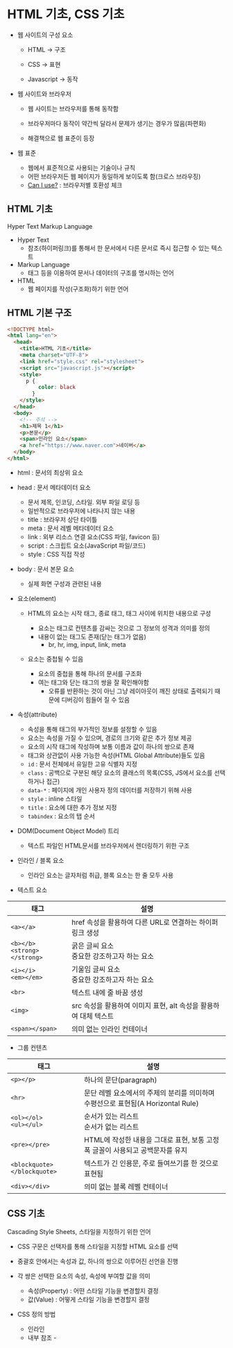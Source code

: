 # HTML 기초, CSS 기초

- 웹 사이트의 구성 요소

  - HTML -> 구조

  - CSS -> 표현

  - Javascript -> 동작

- 웹 사이트와 브라우저

  - 웹 사이트는 브라우저를 통해 동작함

  - 브라우저마다 동작이 약간씩 달라서 문제가 생기는 경우가 많음(파편화)

  - 해결책으로 웹 표준이 등장

- 웹 표준
  - 웹에서 표준적으로 사용되는 기술이나 규칙
  - 어떤 브라우저든 웹 페이지가 동일하게 보이도록 함(크로스 브라우징)
  - [Can I use?](https://caniuse.com/) : 브라우저별 호환성 체크

## HTML 기초

Hyper Text Markup Language

- Hyper Text
  - 참조(하이퍼링크)를 통해서 한 문서에서 다른 문서로 즉시 접근할 수 있는 텍스트
- Markup Language
  - 태그 등을 이용하여 문서나 데이터의 구조를 명시하는 언어
- HTML
  - 웹 페이지를 작성(구조화)하기 위한 언어

## HTML 기본 구조

```html
<!DOCTYPE html>
<html lang="en">
  <head>
    <title>HTML 기초</title>
    <meta charset="UTF-8">
    <link href="style.css" rel="stylesheet">
    <script src="javascript.js"></script>
    <style>
      p {
          color: black
        }
    </style>
  </head>
  <body>
    <!-- 주석 -->
    <h1>제목 1</h1>
    <p>본문</p>
    <span>인라인 요소</span>
    <a href="https://www.naver.com">네이버</a>
  </body>
</html>
```

- html : 문서의 최상위 요소
- head : 문서 메타데이터 요소
  - 문서 제목, 인코딩, 스타일. 외부 파일 로딩 등
  - 일반적으로 브라우저에 나타나지 않는 내용
  - title : 브라우저 상단 타이틀
  - meta : 문서 레벨 메타데이터 요소
  - link : 외부 리소스 연결 요소(CSS 파일, favicon 등)
  - script : 스크립트 요소(JavaScript 파일/코드)
  - style : CSS 직접 작성
- body : 문서 본문 요소
  - 실제 화면 구성과 관련된 내용

- 요소(element)

  - HTML의 요소는 시작 태그, 종료 태그, 태그 사이에 위치한 내용으로 구성
    - 요소는 태그로 컨텐츠를 감싸는 것으로 그 정보의 성격과 의미를 정의
    - 내용이 없는 태그도 존재(닫는 태그가 없음)
      - br, hr, img, input, link, meta

  - 요소는 중첩될 수 있음
    - 요소의 중첩을 통해 하나의 문서를 구조화
    - 여는 태그와 닫는 태그의 쌍을 잘 확인해야함
      - 오류를 반환하는 것이 아닌 그냥 레이아웃이 깨진 상태로 출력되기 때문에 디버깅이 힘들어 질 수 있음

- 속성(attribute)
  - 속성을 통해 태그의 부가적인 정보를 설정할 수 있음
  - 요소는 속성을 가질 수 있으며, 경로의 크기와 같은 추가 정보 제공
  - 요소의 시작 태그에 작성하며 보통 이름과 값이 하나의 쌍으로 존재
  - 태그와 상관없이 사용 가능한 속성(HTML Global Attribute)들도 있음
  - `id` : 문서 전체에서 유일한 고유 식별자 지정
  - `class` : 공백으로 구분된 해당 요소의 클래스의 목록(CSS, JS에서 요소를 선택하거나 접근)
  - `data-*` : 페이지에 개인 사용자 정의 데이터를 저장하기 위해 사용
  - `style` : inline 스타일
  - `title` : 요소에 대한 추가 정보 지정
  - `tabindex` : 요소의 탭 순서

- DOM(Document Object Model) 트리
  - 텍스트 파일인 HTML문서를 브라우저에서 렌더링하기 위한 구조 
- 인라인 / 블록 요소
  - 인라인 요소는 글자처럼 취급, 블록 요소는 한 줄 모두 사용
- 텍스트 요소

| 태그                               | 설명                                                         |
| ---------------------------------- | ------------------------------------------------------------ |
| `<a></a>`                          | href 속성을 활용하여 다른 URL로 연결하는 하이퍼링크 생성     |
| `<b></b>`<br />`<strong></strong>` | 굵은 글씨 요소<br />중요한 강조하고자 하는 요소              |
| `<i></i>`<br />`<em></em>`         | 기울임 글씨 요소<br />중요한 강조하고자 하는 요소            |
| `<br>`                             | 텍스트 내에 줄 바꿈 생성                                     |
| `<img>`                            | src 속성을 활용하여 이미지 표현, alt 속성을 활용하여 대체 텍스트 |
| `<span></span>`                    | 의미 없는 인라인 컨테이너                                    |

- 그룹 컨텐츠

| 태그                         | 설명                                                         |
| ---------------------------- | ------------------------------------------------------------ |
| `<p></p>`                    | 하나의 문단(paragraph)                                       |
| `<hr>`                       | 문단 레벨 요소에서의 주제의 분리를 의미하며 수평선으로 표현됨(A Horizontal Rule) |
| `<ol></ol>`<br />`<ul></ul>` | 순서가 있는 리스트<br />순서가 없는 리스트                   |
| `<pre></pre>`                | HTML에 작성한 내용을 그대로 표현, 보통 고정폭 글꼴이 사용되고 공백문자를 유지 |
| `<blockquote></blockquote>`  | 텍스트가 긴 인용문, 주로 들여쓰기를 한 것으로 표현됨         |
| `<div></div>`                | 의미 없는 블록 레벨 컨테이너                                 |

## CSS 기초

Cascading Style Sheets, 스타일을 지정하기 위한 언어

- CSS 구문은 선택자를 통해 스타일을 지정할 HTML 요소를 선택
- 중괄호 안에서는 속성과 값, 하나의 쌍으로 이루어진 선언을 진행
- 각 쌍은 선택한 요소의 속성, 속성에 부여할 값을 의미
  - 속성(Property) : 어떤 스타일 기능을 변경할지 결정
  - 값(Value) : 어떻게 스타일 기능을 변경할지 결정

- CSS 정의 방법
  - 인라인
  - 내부 참조 - <style>
  - 외부 참조 - 분리된 CSS 파일

- CSS with 개발자 도구
  - styles : 해당 요소에 선언된 모든 CSS
  - computed : 해당 요소에 최종 계산된 CSS

- CSS 기초 선택자 (id -> class -> 태그 순으로, 같은 선택자 내에서는 뒤에 선언한거로)
  - 요소 선택자
    - HTML 태그를 직접 선택
  - class 선택자
    - .로 시작, 해당 클래스가 적용된 항목을 선택
    - 일반적으로 CSS 스타일링은 클래스로만 함
  - id 선택자
    - #로 시작, 해당 아이다가 적용된 항목을 선택
    - 일반적으로 하나의 문서에 1번 사용
    - 여러 번 사용해도 동작하지만 단일 id를 사용하는 것을 권장